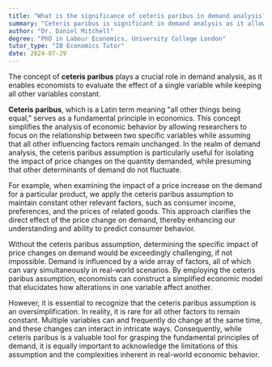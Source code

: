 ```yaml
---
title: "What is the significance of ceteris paribus in demand analysis?"
summary: "Ceteris paribus is significant in demand analysis as it allows economists to examine the effect of one variable at a time."
author: "Dr. Daniel Mitchell"
degree: "PhD in Labour Economics, University College London"
tutor_type: "IB Economics Tutor"
date: 2024-07-29
---
```


The concept of **ceteris paribus** plays a crucial role in demand analysis, as it enables economists to evaluate the effect of a single variable while keeping all other variables constant.

**Ceteris paribus**, which is a Latin term meaning "all other things being equal," serves as a fundamental principle in economics. This concept simplifies the analysis of economic behavior by allowing researchers to focus on the relationship between two specific variables while assuming that all other influencing factors remain unchanged. In the realm of demand analysis, the ceteris paribus assumption is particularly useful for isolating the impact of price changes on the quantity demanded, while presuming that other determinants of demand do not fluctuate.

For example, when examining the impact of a price increase on the demand for a particular product, we apply the ceteris paribus assumption to maintain constant other relevant factors, such as consumer income, preferences, and the prices of related goods. This approach clarifies the direct effect of the price change on demand, thereby enhancing our understanding and ability to predict consumer behavior.

Without the ceteris paribus assumption, determining the specific impact of price changes on demand would be exceedingly challenging, if not impossible. Demand is influenced by a wide array of factors, all of which can vary simultaneously in real-world scenarios. By employing the ceteris paribus assumption, economists can construct a simplified economic model that elucidates how alterations in one variable affect another.

However, it is essential to recognize that the ceteris paribus assumption is an oversimplification. In reality, it is rare for all other factors to remain constant. Multiple variables can and frequently do change at the same time, and these changes can interact in intricate ways. Consequently, while ceteris paribus is a valuable tool for grasping the fundamental principles of demand, it is equally important to acknowledge the limitations of this assumption and the complexities inherent in real-world economic behavior.
    